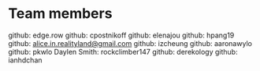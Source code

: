 # Team members
github: edge.row 
github: cpostnikoff 
github: elenajou 
github: hpang19
github: alice.in.realityland@gmail.com
github: izcheung
github: aaronawylo 
github: pkwlo 
Daylen Smith: rockclimber147
github: derekology
github: ianhdchan